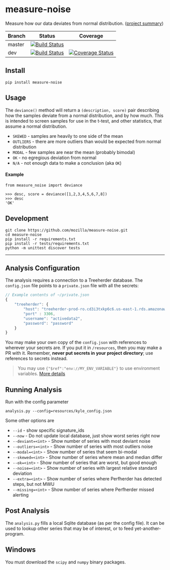 # measure-noise

Measure how our data deviates from normal distribution. ([project summary](https://docs.google.com/document/d/1TMUhY4zaOA_DV6hzmNY3Z2v9Hm6XF3zlKvWOTRL4xJs/edit#))


|Branch      |Status   | Coverage |
|------------|---------|----------|
|master      | [![Build Status](https://travis-ci.org/mozilla/measure-noise.svg?branch=master)](https://travis-ci.org/mozilla/measure-noise) | |
|dev         | [![Build Status](https://travis-ci.org/mozilla/measure-noise.svg?branch=dev)](https://travis-ci.org/mozilla/measure-noise)    | [![Coverage Status](https://coveralls.io/repos/github/mozilla/measure-noise/badge.svg)](https://coveralls.io/github/mozilla/measure-noise) |


## Install

    pip install measure-noise

## Usage

The `deviance()` method will return a `(description, score)` pair describing how the samples deviate from a normal distribution, and by how much.  This is intended to screen samples for use in the t-test, and other statistics, that assume a normal distribution.

* `SKEWED` - samples are heavily to one side of the mean
* `OUTLIERS` - there are more outliers than would be expected from normal distribution
* `MODAL` - few samples are near the mean (probably bimodal)
* `OK` - no egregious deviation from normal
* `N/A` - not enough data to make a conclusion (aka `OK`)

#### Example

    from measure_noise import deviance

	>>> desc, score = deviance([1,2,3,4,5,6,7,8])
    >>> desc
    'OK'

## Development

    git clone https://github.com/mozilla/measure-noise.git
    cd measure-noise
    pip install -r requirements.txt
    pip install -r tests/requirements.txt
    python -m unittest discover tests 

---------------------

## Analysis Configuration

The analysis requires a connection to a Treeherder database. The `config.json` file points to a `private.json` file with all the secrets:

```javascript
// Example contents of ~/private.json
{
    "treeherder": {
        "host": "treeherder-prod-ro.cd3i3txkp6c6.us-east-1.rds.amazonaws.com",
        "port" : 3306,
        "username": "activedata2",
        "password": "password"
    }
}
```

You may make your own copy of the `config.json` with references to wherever your secrets are.  If you put it in `/resources`, then you may make a PR with it. Remember, **never put secrets in your project directory**; use references to secrets instead.   

> You may use `{"$ref":"env://MY_ENV_VARIABLE"}` to use environment variables. [More details](https://github.com/klahnakoski/mo-json-config#environment-variables-reference) 

## Running Analysis

Run with the config parameter 

    analysis.py --config=resources/kyle_config.json

Some other options are 

* `--id` - show specific signature_ids
* `--now` - Do not update local database, just show worst series right now
* `--deviant=<int>` - Show number of series with most deviant noise 
* `--outliers=<int>` - Show number of series with most outliers noise 
* `--modal=<int>` - Show number of series that seem bi-modal 
* `--skewed=<int>` - Show number of series where mean and median differ 
* `--ok=<int>` - Show number of series that are worst, but good enough 
* `--noise=<int>` - Show number of series with largest relative standard deviation
* `--extra=<int>` - Show number of series where Perfherder has detected steps, but not MWU
* `--missing=<int>` - Show number of series where Perfherder missed alerting

## Post Analysis

The `analysis.py` fills a local Sqlite database (as per the config file). It can be used to lookup other series that may be of interest, or to feed yet-another-program.


## Windows

You must download the `scipy` and `numpy` binary packages. 
